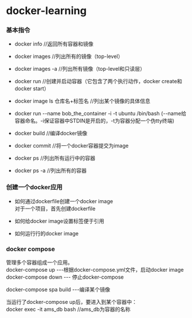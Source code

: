 # docker-learning

### 基本指令
* docker info  //返回所有容器和镜像
* docker images //列出所有的镜像（top-level）
* docker images -a  //列出所有镜像（top-level和只读层）
* docker run  //创建并启动容器（它包含了两个执行动作，docker create和docker start）
* docker image ls 仓库名+标签名  //列出某个镜像的具体信息

* docker run --name bob_the_container -i -t ubuntu /bin/bash  (--name给容器命名。-i保证容器中STDIN是开启的，-t为容器分配一个伪tty终端)
* docker build   //编译docker镜像
* docker commit //将一个docker容器提交为image
* docker ps //列出所有运行中的容器
* docker ps -a //列出所有的容器

### 创建一个docker应用
* 如何通过dockerfile创建一个docker image  <br/>
对于一个项目，首先创建dockerfile
* 如何给docker image设置标签便于引用  <br/>

* 如何运行行的docker image  <br/>

### docker compose
管理多个容器组成一个应用。<br/>
docker-compose up ---根据docker-compose.yml文件，启动docker image <br/>
docker-compose down --- 停止docker-compose <br/>

docker-compose spa build ---编译某个镜像 <br/>

当运行了docker-compose up后，要进入到某个容器中：<br/>
docker exec -it ams_db bash  //ams_db为容器的名称
